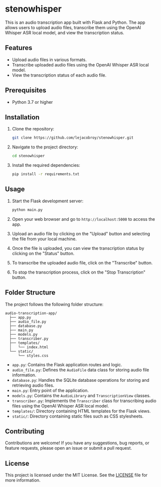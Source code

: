# stenowhisper

This is an audio transcription app built with Flask and Python. The app allows users to upload audio files, transcribe them using the OpenAI Whisper ASR local model, and view the transcription status.

## Features

- Upload audio files in various formats.
- Transcribe uploaded audio files using the OpenAI Whisper ASR local model.
- View the transcription status of each audio file.

## Prerequisites

- Python 3.7 or higher

## Installation

1. Clone the repository:

   ```bash
   git clone https://github.com/lejacobroy/stenowhisper.git
   ```

2. Navigate to the project directory:

   ```bash
   cd stenowhisper
   ```

3. Install the required dependencies:

   ```bash
   pip install -r requirements.txt
   ```

## Usage

1. Start the Flask development server:

   ```bash
   python main.py
   ```

2. Open your web browser and go to `http://localhost:5000` to access the app.

3. Upload an audio file by clicking on the "Upload" button and selecting the file from your local machine.

4. Once the file is uploaded, you can view the transcription status by clicking on the "Status" button.

5. To transcribe the uploaded audio file, click on the "Transcribe" button.

6. To stop the transcription process, click on the "Stop Transcription" button.

## Folder Structure

The project follows the following folder structure:

```
audio-transcription-app/
  ├── app.py
  ├── audio_file.py
  ├── database.py
  ├── main.py
  ├── models.py
  ├── transcriber.py
  ├── templates/
  │   └── index.html
  └── static/
      └── styles.css
```

- `app.py`: Contains the Flask application routes and logic.
- `audio_file.py`: Defines the `AudioFile` data class for storing audio file information.
- `database.py`: Handles the SQLite database operations for storing and retrieving audio files.
- `main.py`: Entry point of the application.
- `models.py`: Contains the `AudioLibrary` and `TranscriptionView` classes.
- `transcriber.py`: Implements the `Transcriber` class for transcribing audio files using the OpenAI Whisper ASR local model.
- `templates/`: Directory containing HTML templates for the Flask views.
- `static/`: Directory containing static files such as CSS stylesheets.

## Contributing

Contributions are welcome! If you have any suggestions, bug reports, or feature requests, please open an issue or submit a pull request.

## License

This project is licensed under the MIT License. See the [LICENSE](LICENSE) file for more information.